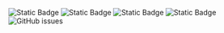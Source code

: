 ![Static Badge](https://img.shields.io/badge/blacklists-60-000000) ![Static Badge](https://img.shields.io/badge/blacklisted-2637466-cc0000) ![Static Badge](https://img.shields.io/badge/whitelisted-2245-00CC00) ![Static Badge](https://img.shields.io/badge/streaming_blacklist-28107-000000) ![GitHub issues](https://img.shields.io/github/issues/fabriziosalmi/blacklists)
